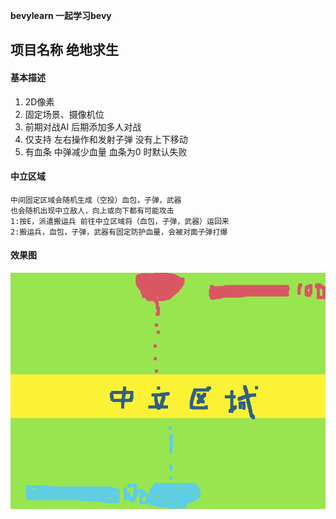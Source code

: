 **bevylearn 一起学习bevy**
## 项目名称  绝地求生

#### 基本描述

1. 2D像素
2. 固定场景、摄像机位
3. 前期对战AI 后期添加多人对战
4. 仅支持 左右操作和发射子弹  没有上下移动
5. 有血条  中弹减少血量  血条为0 时默认失败

#### 中立区域

```seq
中间固定区域会随机生成（空投）血包，子弹，武器
也会随机出现中立敌人，向上或向下都有可能攻击
1:按E，派遣搬运兵 前往中立区域将（血包，子弹，武器）运回来
2:搬运兵，血包，子弹，武器有固定防护血量，会被对面子弹打爆
```

#### 效果图
![markdown](https://github.com/littlekite/bevylearn/blob/main/demo.png)
